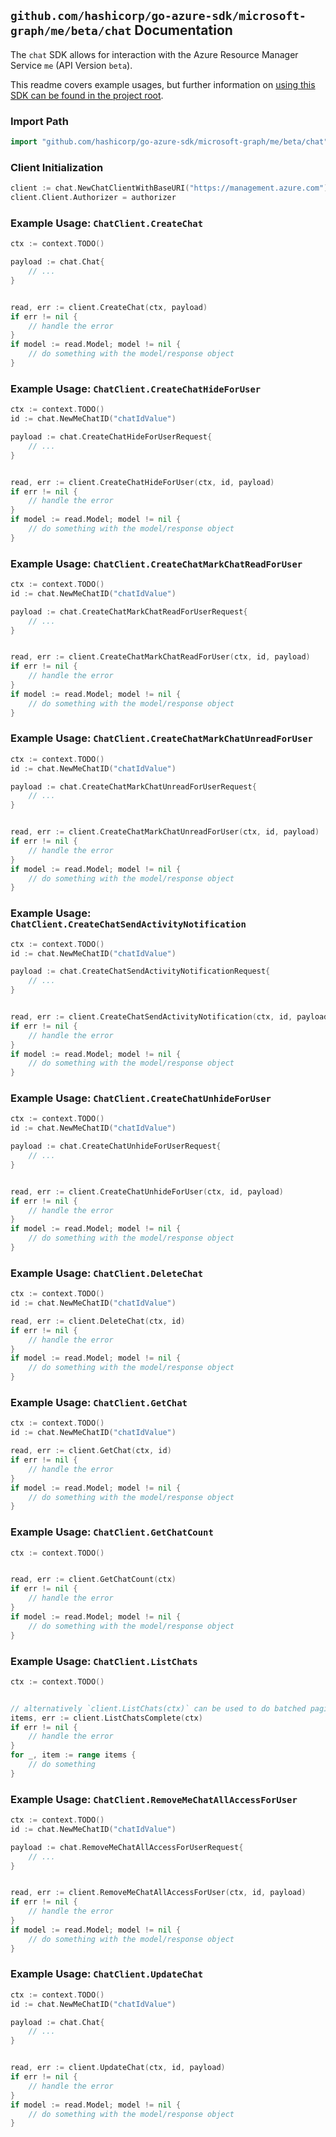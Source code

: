 
## `github.com/hashicorp/go-azure-sdk/microsoft-graph/me/beta/chat` Documentation

The `chat` SDK allows for interaction with the Azure Resource Manager Service `me` (API Version `beta`).

This readme covers example usages, but further information on [using this SDK can be found in the project root](https://github.com/hashicorp/go-azure-sdk/tree/main/docs).

### Import Path

```go
import "github.com/hashicorp/go-azure-sdk/microsoft-graph/me/beta/chat"
```


### Client Initialization

```go
client := chat.NewChatClientWithBaseURI("https://management.azure.com")
client.Client.Authorizer = authorizer
```


### Example Usage: `ChatClient.CreateChat`

```go
ctx := context.TODO()

payload := chat.Chat{
	// ...
}


read, err := client.CreateChat(ctx, payload)
if err != nil {
	// handle the error
}
if model := read.Model; model != nil {
	// do something with the model/response object
}
```


### Example Usage: `ChatClient.CreateChatHideForUser`

```go
ctx := context.TODO()
id := chat.NewMeChatID("chatIdValue")

payload := chat.CreateChatHideForUserRequest{
	// ...
}


read, err := client.CreateChatHideForUser(ctx, id, payload)
if err != nil {
	// handle the error
}
if model := read.Model; model != nil {
	// do something with the model/response object
}
```


### Example Usage: `ChatClient.CreateChatMarkChatReadForUser`

```go
ctx := context.TODO()
id := chat.NewMeChatID("chatIdValue")

payload := chat.CreateChatMarkChatReadForUserRequest{
	// ...
}


read, err := client.CreateChatMarkChatReadForUser(ctx, id, payload)
if err != nil {
	// handle the error
}
if model := read.Model; model != nil {
	// do something with the model/response object
}
```


### Example Usage: `ChatClient.CreateChatMarkChatUnreadForUser`

```go
ctx := context.TODO()
id := chat.NewMeChatID("chatIdValue")

payload := chat.CreateChatMarkChatUnreadForUserRequest{
	// ...
}


read, err := client.CreateChatMarkChatUnreadForUser(ctx, id, payload)
if err != nil {
	// handle the error
}
if model := read.Model; model != nil {
	// do something with the model/response object
}
```


### Example Usage: `ChatClient.CreateChatSendActivityNotification`

```go
ctx := context.TODO()
id := chat.NewMeChatID("chatIdValue")

payload := chat.CreateChatSendActivityNotificationRequest{
	// ...
}


read, err := client.CreateChatSendActivityNotification(ctx, id, payload)
if err != nil {
	// handle the error
}
if model := read.Model; model != nil {
	// do something with the model/response object
}
```


### Example Usage: `ChatClient.CreateChatUnhideForUser`

```go
ctx := context.TODO()
id := chat.NewMeChatID("chatIdValue")

payload := chat.CreateChatUnhideForUserRequest{
	// ...
}


read, err := client.CreateChatUnhideForUser(ctx, id, payload)
if err != nil {
	// handle the error
}
if model := read.Model; model != nil {
	// do something with the model/response object
}
```


### Example Usage: `ChatClient.DeleteChat`

```go
ctx := context.TODO()
id := chat.NewMeChatID("chatIdValue")

read, err := client.DeleteChat(ctx, id)
if err != nil {
	// handle the error
}
if model := read.Model; model != nil {
	// do something with the model/response object
}
```


### Example Usage: `ChatClient.GetChat`

```go
ctx := context.TODO()
id := chat.NewMeChatID("chatIdValue")

read, err := client.GetChat(ctx, id)
if err != nil {
	// handle the error
}
if model := read.Model; model != nil {
	// do something with the model/response object
}
```


### Example Usage: `ChatClient.GetChatCount`

```go
ctx := context.TODO()


read, err := client.GetChatCount(ctx)
if err != nil {
	// handle the error
}
if model := read.Model; model != nil {
	// do something with the model/response object
}
```


### Example Usage: `ChatClient.ListChats`

```go
ctx := context.TODO()


// alternatively `client.ListChats(ctx)` can be used to do batched pagination
items, err := client.ListChatsComplete(ctx)
if err != nil {
	// handle the error
}
for _, item := range items {
	// do something
}
```


### Example Usage: `ChatClient.RemoveMeChatAllAccessForUser`

```go
ctx := context.TODO()
id := chat.NewMeChatID("chatIdValue")

payload := chat.RemoveMeChatAllAccessForUserRequest{
	// ...
}


read, err := client.RemoveMeChatAllAccessForUser(ctx, id, payload)
if err != nil {
	// handle the error
}
if model := read.Model; model != nil {
	// do something with the model/response object
}
```


### Example Usage: `ChatClient.UpdateChat`

```go
ctx := context.TODO()
id := chat.NewMeChatID("chatIdValue")

payload := chat.Chat{
	// ...
}


read, err := client.UpdateChat(ctx, id, payload)
if err != nil {
	// handle the error
}
if model := read.Model; model != nil {
	// do something with the model/response object
}
```

